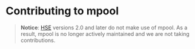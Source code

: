 # Contributing to mpool

> **Notice**: [HSE](https://github.com/hse-project/hse) versions 2.0 and
> later do not make use of mpool.  As a result, mpool is no longer
> actively maintained and we are not taking contributions.
